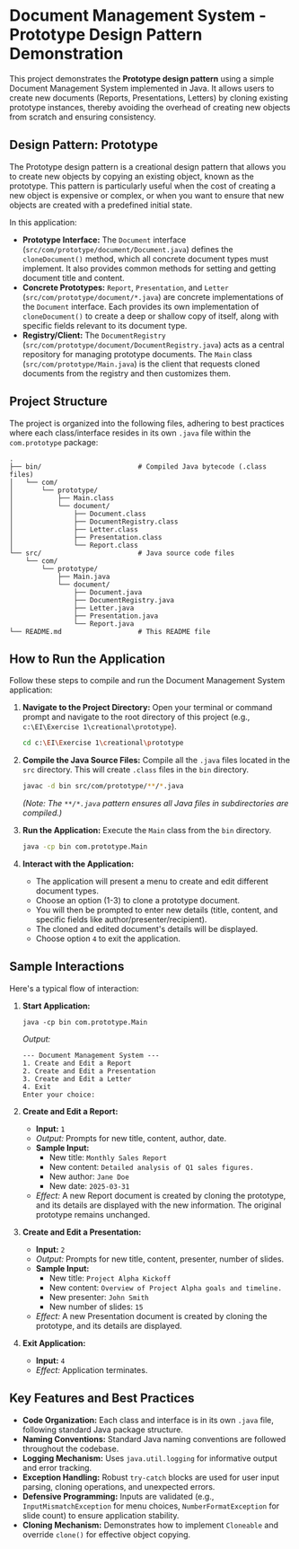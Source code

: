 # Document Management System - Prototype Design Pattern Demonstration

This project demonstrates the **Prototype design pattern** using a simple Document Management System implemented in Java. It allows users to create new documents (Reports, Presentations, Letters) by cloning existing prototype instances, thereby avoiding the overhead of creating new objects from scratch and ensuring consistency.

## Design Pattern: Prototype

The Prototype design pattern is a creational design pattern that allows you to create new objects by copying an existing object, known as the prototype. This pattern is particularly useful when the cost of creating a new object is expensive or complex, or when you want to ensure that new objects are created with a predefined initial state.

In this application:
*   **Prototype Interface:** The `Document` interface (`src/com/prototype/document/Document.java`) defines the `cloneDocument()` method, which all concrete document types must implement. It also provides common methods for setting and getting document title and content.
*   **Concrete Prototypes:** `Report`, `Presentation`, and `Letter` (`src/com/prototype/document/*.java`) are concrete implementations of the `Document` interface. Each provides its own implementation of `cloneDocument()` to create a deep or shallow copy of itself, along with specific fields relevant to its document type.
*   **Registry/Client:** The `DocumentRegistry` (`src/com/prototype/document/DocumentRegistry.java`) acts as a central repository for managing prototype documents. The `Main` class (`src/com/prototype/Main.java`) is the client that requests cloned documents from the registry and then customizes them.

## Project Structure

The project is organized into the following files, adhering to best practices where each class/interface resides in its own `.java` file within the `com.prototype` package:

```
.
├── bin/                        # Compiled Java bytecode (.class files)
│   └── com/
│       └── prototype/
│           ├── Main.class
│           └── document/
│               ├── Document.class
│               ├── DocumentRegistry.class
│               ├── Letter.class
│               ├── Presentation.class
│               └── Report.class
└── src/                        # Java source code files
    └── com/
        └── prototype/
            ├── Main.java
            └── document/
                ├── Document.java
                ├── DocumentRegistry.java
                ├── Letter.java
                ├── Presentation.java
                └── Report.java
└── README.md                   # This README file
```

## How to Run the Application

Follow these steps to compile and run the Document Management System application:

1.  **Navigate to the Project Directory:**
    Open your terminal or command prompt and navigate to the root directory of this project (e.g., `c:\EI\Exercise 1\creational\prototype`).

    ```bash
    cd c:\EI\Exercise 1\creational\prototype
    ```

2.  **Compile the Java Source Files:**
    Compile all the `.java` files located in the `src` directory. This will create `.class` files in the `bin` directory.

    ```bash
    javac -d bin src/com/prototype/**/*.java
    ```
    *(Note: The `**/*.java` pattern ensures all Java files in subdirectories are compiled.)*

3.  **Run the Application:**
    Execute the `Main` class from the `bin` directory.

    ```bash
    java -cp bin com.prototype.Main
    ```

4.  **Interact with the Application:**
    *   The application will present a menu to create and edit different document types.
    *   Choose an option (1-3) to clone a prototype document.
    *   You will then be prompted to enter new details (title, content, and specific fields like author/presenter/recipient).
    *   The cloned and edited document's details will be displayed.
    *   Choose option `4` to exit the application.

## Sample Interactions

Here's a typical flow of interaction:

1.  **Start Application:**
    ```
    java -cp bin com.prototype.Main
    ```
    _Output:_
    ```
    --- Document Management System ---
    1. Create and Edit a Report
    2. Create and Edit a Presentation
    3. Create and Edit a Letter
    4. Exit
    Enter your choice:
    ```

2.  **Create and Edit a Report:**
    *   **Input:** `1`
    *   _Output:_ Prompts for new title, content, author, date.
    *   **Sample Input:**
        *   New title: `Monthly Sales Report`
        *   New content: `Detailed analysis of Q1 sales figures.`
        *   New author: `Jane Doe`
        *   New date: `2025-03-31`
    *   _Effect:_ A new Report document is created by cloning the prototype, and its details are displayed with the new information. The original prototype remains unchanged.

3.  **Create and Edit a Presentation:**
    *   **Input:** `2`
    *   _Output:_ Prompts for new title, content, presenter, number of slides.
    *   **Sample Input:**
        *   New title: `Project Alpha Kickoff`
        *   New content: `Overview of Project Alpha goals and timeline.`
        *   New presenter: `John Smith`
        *   New number of slides: `15`
    *   _Effect:_ A new Presentation document is created by cloning the prototype, and its details are displayed.

4.  **Exit Application:**
    *   **Input:** `4`
    *   _Effect:_ Application terminates.

## Key Features and Best Practices

*   **Code Organization:** Each class and interface is in its own `.java` file, following standard Java package structure.
*   **Naming Conventions:** Standard Java naming conventions are followed throughout the codebase.
*   **Logging Mechanism:** Uses `java.util.logging` for informative output and error tracking.
*   **Exception Handling:** Robust `try-catch` blocks are used for user input parsing, cloning operations, and unexpected errors.
*   **Defensive Programming:** Inputs are validated (e.g., `InputMismatchException` for menu choices, `NumberFormatException` for slide count) to ensure application stability.
*   **Cloning Mechanism:** Demonstrates how to implement `Cloneable` and override `clone()` for effective object copying.
